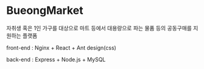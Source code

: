 # BueongMarket
자취생 혹은 1인 가구를 대상으로 마트 등에서 대용량으로 파는 물품 등의 공동구매를 지원하는 플랫폼

front-end : Nginx + React + Ant design(css)

back-end : Express + Node.js + MySQL
